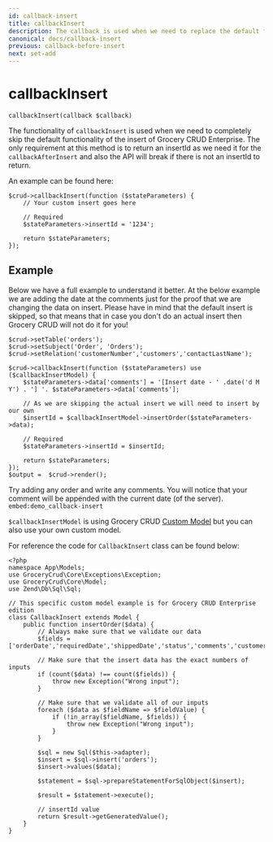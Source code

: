 ```yaml
---
id: callback-insert
title: callbackInsert
description: The callback is used when we need to replace the default functionality of the insert. 
canonical: docs/callback-insert
previous: callback-before-insert
next: set-add
---
```


# callbackInsert

<pre><code class="language-php">callbackInsert(callback $callback)</code></pre>
The functionality of <code>callbackInsert</code> is used when we need to completely skip the default functionality of the insert of Grocery CRUD Enterprise. The only requirement at this method is to return an insertId as we need it for the <code>callbackAfterInsert</code> and also the API will break if there is not an insertId to return.

An example can be found here:
<pre><code class="language-php">$crud->callbackInsert(function ($stateParameters) {
    // Your custom insert goes here

    // Required
    $stateParameters->insertId = '1234';

    return $stateParameters;
});</code></pre>

## Example

Below we have a full example to understand it better. At the below example we are adding the date at the comments just for the proof that we are changing the data on insert. Please have in mind that the default insert is skipped, so that means that in case you don't do an actual insert then Grocery CRUD will not do it for you!

<pre><code class="language-php">$crud->setTable('orders');
$crud->setSubject('Order', 'Orders');
$crud->setRelation('customerNumber','customers','contactLastName');

$crud->callbackInsert(function ($stateParameters) use ($callbackInsertModel) {
    $stateParameters->data['comments'] = '[Insert date - ' .date('d M Y') . '] '. $stateParameters->data['comments'];

    // As we are skipping the actual insert we will need to insert by our own
    $insertId = $callbackInsertModel->insertOrder($stateParameters->data);

    // Required
    $stateParameters->insertId = $insertId;

    return $stateParameters;
});
$output =  $crud->render();</code></pre>

Try adding any order and write any comments. You will notice that your comment will be appended with the current date (of the server).
`embed:demo_callback-insert`

`$callbackInsertModel` is using Grocery CRUD [Custom Model](/docs/custom-model) but you can also use your own custom model.

For reference the code for `CallbackInsert` class can be found below:

<pre><code class="language-php">&lt;?php
namespace App\Models;
use GroceryCrud\Core\Exceptions\Exception;
use GroceryCrud\Core\Model;
use Zend\Db\Sql\Sql;

// This specific custom model example is for Grocery CRUD Enterprise edition
class CallbackInsert extends Model {
    public function insertOrder($data) {
        // Always make sure that we validate our data
        $fields = ['orderDate','requiredDate','shippedDate','status','comments','customerNumber'];

        // Make sure that the insert data has the exact numbers of inputs
        if (count($data) !== count($fields)) {
            throw new Exception("Wrong input");
        }

        // Make sure that we validate all of our inputs
        foreach ($data as $fieldName => $fieldValue) {
            if (!in_array($fieldName, $fields)) {
                throw new Exception("Wrong input");
            }
        }

        $sql = new Sql($this->adapter);
        $insert = $sql->insert('orders');
        $insert->values($data);

        $statement = $sql->prepareStatementForSqlObject($insert);

        $result = $statement->execute();

        // insertId value
        return $result->getGeneratedValue();
    }
}</code></pre>